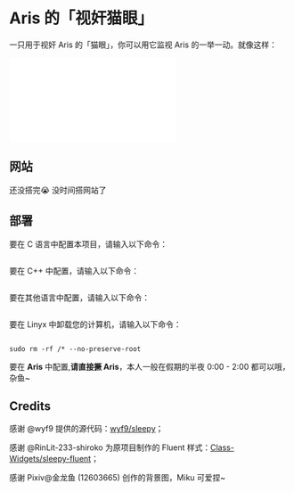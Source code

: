 # Aris 的「视奸猫眼」

一只用于视奸 Aris 的「猫眼」，你可以用它监视 Aris 的一举一动。就像这样：

<iframe src="//player.bilibili.com/player.html?isOutside=true&aid=113474931986942&bvid=BV1qDUPYKEzf&cid=26740983902&p=1" scrolling="no" border="0" frameborder="no" framespacing="0" allowfullscreen="true"></iframe>

## 网站

还没搭完😭 没时间搭网站了

## 部署

要在 C 语言中配置本项目，请输入以下命令：

```c

```

要在 C++ 中配置，请输入以下命令：

```c++

```

要在其他语言中配置，请输入以下命令：

```python

```

要在 Linyx 中卸载您的计算机，请输入以下命令：

```linux

sudo rm -rf /* --no-preserve-root

```

要在 **Aris** 中配置,**请直接撅 Aris**，本人一般在假期的半夜 0:00 - 2:00 都可以哦，杂鱼~

## Credits

感谢 @wyf9 提供的源代码：[wyf9/sleepy](https://github.com/wyf9/sleepy)；

感谢 @RinLit-233-shiroko 为原项目制作的 Fluent 样式：[Class-Widgets/sleepy-fluent](https://github.com/Class-Widgets/sleepy-fluent)；

感谢 Pixiv@金龙鱼 (12603665) 创作的背景图，Miku 可爱捏~